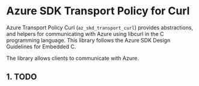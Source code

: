 # Azure SDK Transport Policy for Curl

Azure Transport Policy Curl (`az_skd_transport_curl`) provides abstractions, and helpers for communicating with Azure using libcurl in the C programming language. This library follows the Azure SDK Design Guidelines for Embedded C.

The library allows clients to communicate with Azure.

## 1. TODO
